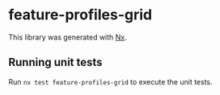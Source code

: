 # feature-profiles-grid

This library was generated with [Nx](https://nx.dev).

## Running unit tests

Run `nx test feature-profiles-grid` to execute the unit tests.

